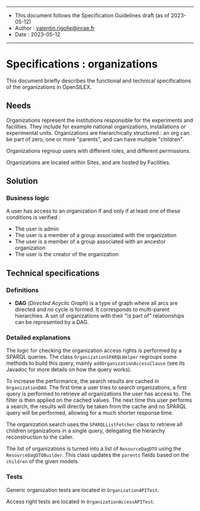 ******
* This document follows the Specification Guidelines draft (as of 2023-05-12)
* Author : valentin.rigolle@inrae.fr
* Date : 2023-05-12
******

# Specifications : organizations

This document briefly describes the functional and technical specifications of the organizations in OpenSILEX.

## Needs

Organizations represent the institutions responsible for the experiments and facilities. They include for example
national organizations, installations or experimental units. Organizations are hierarchically structured : an org
can be part of zero, one or more "parents", and can have multiple "children".

Organizations regroup users with different roles, and different permissions.

Organizations are located within Sites, and are hosted by Facilities.

## Solution

### Business logic

A user has access to an organization if and only if at least one of these conditions is verified :

- The user is admin
- The user is a member of a group associated with the organization
- The user is a member of a group associated with an ancestor organization
- The user is the creator of the organization

## Technical specifications

### Definitions

- **DAG** (_Directed Acyclic Graph_) is a type of graph where all arcs are directed and no cycle is formed. It
  corresponds to multi-parent hierarchies. A set of organizations with their "is part of" relationships can be
  represented by a DAG.

### Detailed explanations

The logic for checking the organization access rights is performed by a SPARQL queries. The class `OrganizationSPARQLHelper`
regroups some methods to build this query, mainly `addOrganizationAccessClause` (see its Javadoc for more details
on how the query works).

To increase the performance, the search results are cached in `OrganizationDAO`. The first time a user tries to search
organizations, a first query is performed to retrieve all organizations the user has access to. The filter is then
applied on the cached values. The next time this user performs a search, the results will directly be taken from the cache
and no SPARQL query will be performed, allowing for a much shorter response time.

The organization search uses the `SPARQLListFetcher` class to retrieve all children organizations in a single query,
delegating the hierarchy reconstruction to the caller.

The list of organizations is turned into a list of `ResourceDagDTO` using the `ResourceDagDTOBuilder`. This class
updates the `parents` fields based on the `children` of the given models.

### Tests

Generic organization tests are located in `OrganizationAPITest`.

Access right tests are located in `OrganizationAccessAPITest`.